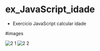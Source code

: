 # ex_JavaScript_idade
- Exercicio JavaScript calcular idade

#images

![2 1](https://user-images.githubusercontent.com/80997263/193269514-d11af265-4c6c-4d2c-be0a-74543fee2f5a.png)
![2 2](https://user-images.githubusercontent.com/80997263/193269537-09c97271-175e-4225-a976-942c2b552ff3.png)
